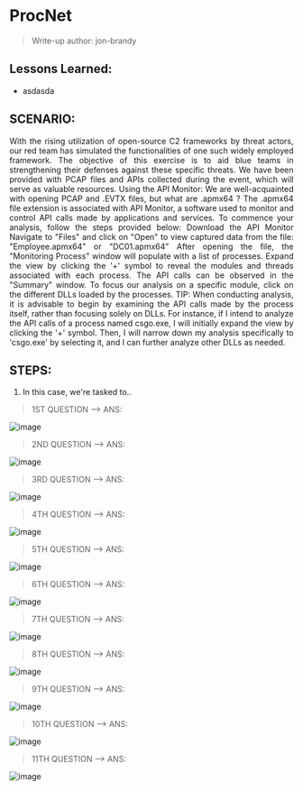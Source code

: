 # ProcNet
> Write-up author: jon-brandy

## Lessons Learned:
- asdasda

## SCENARIO:
<p align="justify">With the rising utilization of open-source C2 frameworks by threat actors, our red team has simulated the functionalities of one such widely employed framework. The objective of this exercise is to aid blue teams in strengthening their defenses against these specific threats. We have been provided with PCAP files and APIs collected during the event, which will serve as valuable resources. Using the API Monitor: We are well-acquainted with opening PCAP and .EVTX files, but what are .apmx64 ? The .apmx64 file extension is associated with API Monitor, a software used to monitor and control API calls made by applications and services. To commence your analysis, follow the steps provided below: Download the API Monitor Navigate to "Files" and click on "Open" to view captured data from the file: "Employee.apmx64" or "DC01.apmx64" After opening the file, the "Monitoring Process" window will populate with a list of processes. Expand the view by clicking the '+' symbol to reveal the modules and threads associated with each process. The API calls can be observed in the "Summary" window. To focus our analysis on a specific module, click on the different DLLs loaded by the processes. TIP: When conducting analysis, it is advisable to begin by examining the API calls made by the process itself, rather than focusing solely on DLLs. For instance, if I intend to analyze the API calls of a process named csgo.exe, I will initially expand the view by clicking the '+' symbol. Then, I will narrow down my analysis specifically to 'csgo.exe' by selecting it, and I can further analyze other DLLs as needed.</p>

## STEPS:
1. In this case, we're tasked to..

> 1ST QUESTION --> ANS:

![image](https://github.com/jon-brandy/hackthebox/assets/70703371/dd26f63f-3fd6-4803-9775-03de3b159bac)


> 2ND QUESTION --> ANS:

![image](https://github.com/jon-brandy/hackthebox/assets/70703371/4bae8c80-4397-48e4-8f0d-acb16e5b1d0c)


> 3RD QUESTION --> ANS:

![image](https://github.com/jon-brandy/hackthebox/assets/70703371/5f313be4-67e3-4350-b2e5-1cba3a76de95)


> 4TH QUESTION --> ANS:

![image](https://github.com/jon-brandy/hackthebox/assets/70703371/5ed6afbb-89d6-47c6-a67d-087029e953bb)


> 5TH QUESTION --> ANS:

![image](https://github.com/jon-brandy/hackthebox/assets/70703371/367afea3-2d47-40f4-b98f-900446b4faca)



> 6TH QUESTION --> ANS:

![image](https://github.com/jon-brandy/hackthebox/assets/70703371/0f6cc847-2168-47f3-815c-d71e492408eb)



> 7TH QUESTION --> ANS:

![image](https://github.com/jon-brandy/hackthebox/assets/70703371/1a6fe32c-8e06-45ec-908a-d53f7bb0cd81)


> 8TH QUESTION --> ANS:

![image](https://github.com/jon-brandy/hackthebox/assets/70703371/65fea4f2-6ac7-4a03-a0d8-75f3ef57ed75)


> 9TH QUESTION --> ANS:

![image](https://github.com/jon-brandy/hackthebox/assets/70703371/4d575e0f-d00c-42a6-8dd6-9960a9b75785)


> 10TH QUESTION --> ANS:

![image](https://github.com/jon-brandy/hackthebox/assets/70703371/cb095d06-161f-40fe-8ac1-527de6b1aac2)


> 11TH QUESTION --> ANS:

![image](https://github.com/jon-brandy/hackthebox/assets/70703371/bb39097d-b1a7-4332-b438-6f7dcc5fcc2d)
